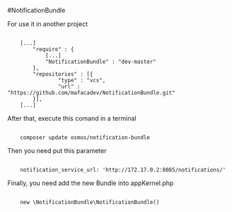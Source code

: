 #NotificationBundle
<p>
For use it in another project
</p>

<pre><code>
    [...]
        "require" : {
            [...]
            "NotificationBundle" : "dev-master"
        },
        "repositories" : [{
                "type" : "vcs",
                "url" : "https://github.com/mafacadev/NotificationBundle.git"
        }],
    [...]
</code></pre>

<p>After that, execute this comand in a terminal</p>
<pre><code>
    composer update osmos/notification-bundle
</code></pre>

<p>Then you need put this parameter</p>
 
<pre><code>
    notification_service_url: 'http://172.17.0.2:8085/notifications/'
</code></pre>

<p>Finally, you need add the new Bundle into appKernel.php</p>

<pre><code>
    new \NotificationBundle\NotificationBundle()
</code></pre>
